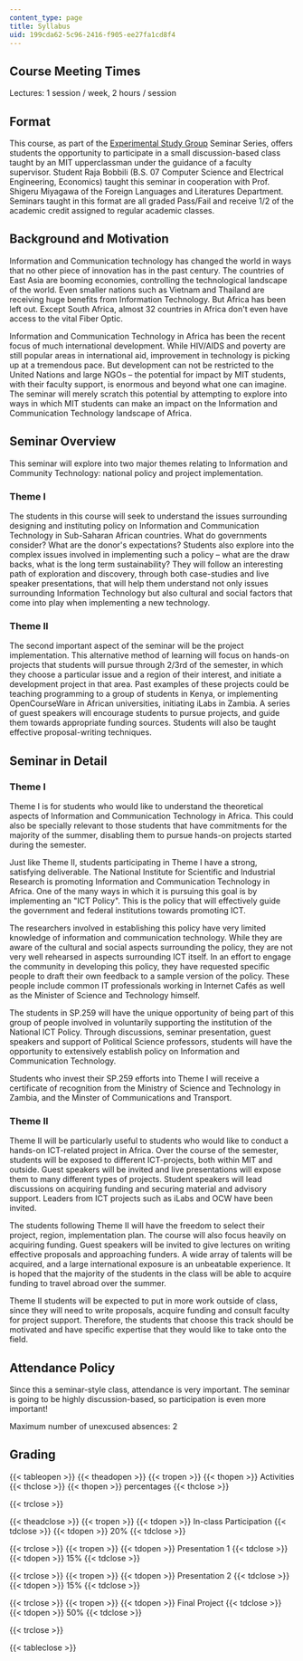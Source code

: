 ```yaml
---
content_type: page
title: Syllabus
uid: 199cda62-5c96-2416-f905-ee27fa1cd8f4
---
```


Course Meeting Times
--------------------

Lectures: 1 session / week, 2 hours / session

Format
------

This course, as part of the [Experimental Study Group](https://esg.mit.edu/) Seminar Series, offers students the opportunity to participate in a small discussion-based class taught by an MIT upperclassman under the guidance of a faculty supervisor. Student Raja Bobbili (B.S. 07 Computer Science and Electrical Engineering, Economics) taught this seminar in cooperation with Prof. Shigeru Miyagawa of the Foreign Languages and Literatures Department. Seminars taught in this format are all graded Pass/Fail and receive 1/2 of the academic credit assigned to regular academic classes.

Background and Motivation
-------------------------

Information and Communication technology has changed the world in ways that no other piece of innovation has in the past century. The countries of East Asia are booming economies, controlling the technological landscape of the world. Even smaller nations such as Vietnam and Thailand are receiving huge benefits from Information Technology. But Africa has been left out. Except South Africa, almost 32 countries in Africa don't even have access to the vital Fiber Optic.

Information and Communication Technology in Africa has been the recent focus of much international development. While HIV/AIDS and poverty are still popular areas in international aid, improvement in technology is picking up at a tremendous pace. But development can not be restricted to the United Nations and large NGOs – the potential for impact by MIT students, with their faculty support, is enormous and beyond what one can imagine. The seminar will merely scratch this potential by attempting to explore into ways in which MIT students can make an impact on the Information and Communication Technology landscape of Africa.

Seminar Overview
----------------

This seminar will explore into two major themes relating to Information and Community Technology: national policy and project implementation.

### Theme I

The students in this course will seek to understand the issues surrounding designing and instituting policy on Information and Communication Technology in Sub-Saharan African countries. What do governments consider? What are the donor's expectations? Students also explore into the complex issues involved in implementing such a policy – what are the draw backs, what is the long term sustainability? They will follow an interesting path of exploration and discovery, through both case-studies and live speaker presentations, that will help them understand not only issues surrounding Information Technology but also cultural and social factors that come into play when implementing a new technology.

### Theme II

The second important aspect of the seminar will be the project implementation. This alternative method of learning will focus on hands-on projects that students will pursue through 2/3rd of the semester, in which they choose a particular issue and a region of their interest, and initiate a development project in that area. Past examples of these projects could be teaching programming to a group of students in Kenya, or implementing OpenCourseWare in African universities, initiating iLabs in Zambia. A series of guest speakers will encourage students to pursue projects, and guide them towards appropriate funding sources. Students will also be taught effective proposal-writing techniques.

Seminar in Detail
-----------------

### Theme I

Theme I is for students who would like to understand the theoretical aspects of Information and Communication Technology in Africa. This could also be specially relevant to those students that have commitments for the majority of the summer, disabling them to pursue hands-on projects started during the semester.

Just like Theme II, students participating in Theme I have a strong, satisfying deliverable. The National Institute for Scientific and Industrial Research is promoting Information and Communication Technology in Africa. One of the many ways in which it is pursuing this goal is by implementing an "ICT Policy". This is the policy that will effectively guide the government and federal institutions towards promoting ICT.

The researchers involved in establishing this policy have very limited knowledge of information and communication technology. While they are aware of the cultural and social aspects surrounding the policy, they are not very well rehearsed in aspects surrounding ICT itself. In an effort to engage the community in developing this policy, they have requested specific people to draft their own feedback to a sample version of the policy. These people include common IT professionals working in Internet Cafés as well as the Minister of Science and Technology himself.

The students in SP.259 will have the unique opportunity of being part of this group of people involved in voluntarily supporting the institution of the National ICT Policy. Through discussions, seminar presentation, guest speakers and support of Political Science professors, students will have the opportunity to extensively establish policy on Information and Communication Technology.

Students who invest their SP.259 efforts into Theme I will receive a certificate of recognition from the Ministry of Science and Technology in Zambia, and the Minster of Communications and Transport.

### Theme II

Theme II will be particularly useful to students who would like to conduct a hands-on ICT-related project in Africa. Over the course of the semester, students will be exposed to different ICT-projects, both within MIT and outside. Guest speakers will be invited and live presentations will expose them to many different types of projects. Student speakers will lead discussions on acquiring funding and securing material and advisory support. Leaders from ICT projects such as iLabs and OCW have been invited.

The students following Theme II will have the freedom to select their project, region, implementation plan. The course will also focus heavily on acquiring funding. Guest speakers will be invited to give lectures on writing effective proposals and approaching funders. A wide array of talents will be acquired, and a large international exposure is an unbeatable experience. It is hoped that the majority of the students in the class will be able to acquire funding to travel abroad over the summer.

Theme II students will be expected to put in more work outside of class, since they will need to write proposals, acquire funding and consult faculty for project support. Therefore, the students that choose this track should be motivated and have specific expertise that they would like to take onto the field.

Attendance Policy
-----------------

Since this a seminar-style class, attendance is very important. The seminar is going to be highly discussion-based, so participation is even more important!

Maximum number of unexcused absences: 2

Grading
-------

{{< tableopen >}}
{{< theadopen >}}
{{< tropen >}}
{{< thopen >}}
Activities
{{< thclose >}}
{{< thopen >}}
percentages
{{< thclose >}}

{{< trclose >}}

{{< theadclose >}}
{{< tropen >}}
{{< tdopen >}}
In-class Participation
{{< tdclose >}}
{{< tdopen >}}
20%
{{< tdclose >}}

{{< trclose >}}
{{< tropen >}}
{{< tdopen >}}
Presentation 1
{{< tdclose >}}
{{< tdopen >}}
15%
{{< tdclose >}}

{{< trclose >}}
{{< tropen >}}
{{< tdopen >}}
Presentation 2
{{< tdclose >}}
{{< tdopen >}}
15%
{{< tdclose >}}

{{< trclose >}}
{{< tropen >}}
{{< tdopen >}}
Final Project
{{< tdclose >}}
{{< tdopen >}}
50%
{{< tdclose >}}

{{< trclose >}}

{{< tableclose >}}
